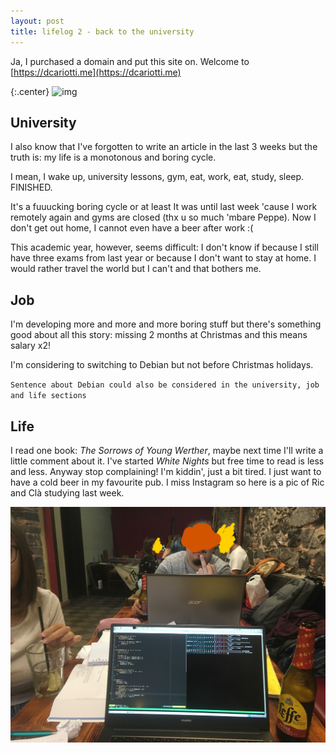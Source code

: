 ```yaml
---
layout: post
title: lifelog 2 - back to the university
---
```


Ja, I purchased a domain and put this site on. Welcome to
[https://dcariotti.me](https://dcariotti.me)

{:.center}
![img](https://media1.tenor.com/images/03d14d3bfe12e420efd76774ab1615c9/tenor.gif?itemid=6007757)

## University

I also know that I've forgotten to write an article in the last 3 weeks but the truth is: my life is a monotonous and boring cycle.

I mean, I wake up, university lessons, gym, eat, work, eat, study, sleep.
FINISHED.

It's a fuuucking boring cycle or at least It was until last week 'cause I
work remotely again and gyms are closed (thx u so much 'mbare Peppe). Now I don't get
out home, I cannot even have a beer after work :(

This academic year, however, seems difficult: I don't know if because I still
have three exams from last year or because I don't want to stay at home. I would
rather travel the world but I can't and that bothers me.

## Job
I'm developing more and more and more boring stuff but there's something good
about all this story: missing 2 months at Christmas and this means salary x2!

I'm considering to switching to Debian but not before Christmas holidays.

`Sentence about Debian could also be considered in the university, job and life sections`

## Life
I read one book: _The Sorrows of Young Werther_, maybe next time I'll write a
little comment about it. I've started _White Nights_ but free time to read is
less and less. Anyway stop complaining! I'm kiddin', just a bit tired. I just
want to have a cold beer in my favourite pub. I miss Instagram so here is a pic of Ric and
Clà studying last week.

![va che bellini](/i/ric-cla.jpg)
